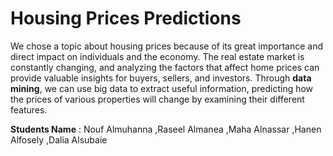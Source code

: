 # Housing Prices Predictions
We chose a topic about housing prices because of its great importance and direct impact on individuals and the economy. The real estate market is constantly changing, and analyzing the factors that affect home prices can provide valuable insights for buyers, sellers, and investors. Through **data mining**, we can use big data to extract useful information, predicting how the prices of various properties will change by examining their different features.

**Students Name** : Nouf Almuhanna ,Raseel Almanea ,Maha Alnassar ,Hanen Alfosely ,Dalia Alsubaie




